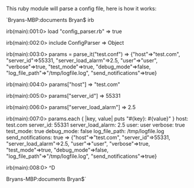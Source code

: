 This ruby module will parse a config file, here is how it works:


`Bryans-MBP:documents Bryan$ irb

irb(main):001:0> load "config_parser.rb"
=> true

irb(main):002:0> include ConfigParser
=> Object

irb(main):003:0> params = parse_it("test.conf")
=> {"host"=>"test.com", "server_id"=>55331, "server_load_alarm"=>2.5, "user"=>"user", "verbose"=>true, "test_mode"=>true, "debug_mode"=>false, "log_file_path"=>"/tmp/logfile.log", "send_notifications"=>true}

irb(main):004:0> params["host"]
=> "test.com"

irb(main):005:0> params["server_id"]
=> 55331

irb(main):006:0> params["server_load_alarm"]
=> 2.5

irb(main):007:0> params.each { |key, value| puts "#{key}: #{value}" }
host: test.com
server_id: 55331
server_load_alarm: 2.5
user: user
verbose: true
test_mode: true
debug_mode: false
log_file_path: /tmp/logfile.log
send_notifications: true
=> {"host"=>"test.com", "server_id"=>55331, "server_load_alarm"=>2.5, "user"=>"user", "verbose"=>true, "test_mode"=>true, "debug_mode"=>false, "log_file_path"=>"/tmp/logfile.log", "send_notifications"=>true}

irb(main):008:0> ^D

Bryans-MBP:documents Bryan$`
